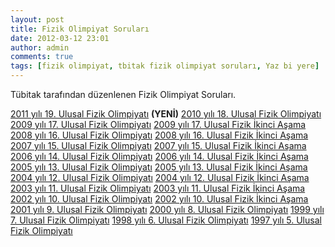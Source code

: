 ```yaml
---
layout: post
title: Fizik Olimpiyat Soruları
date: 2012-03-12 23:01
author: admin
comments: true
tags: [fizik olimpiyat, tbitak fizik olimpiyat soruları, Yaz bi yere]
---
```

Tübitak tarafından düzenlenen Fizik Olimpiyat Soruları.

<a href="http://www.tubitak.gov.tr/tubitak_content_files/BIDEB/olimpiyat/Olimpiyat_sorulari/2011_19.ulusalfizik_olimp.zip">2011 yılı 19. Ulusal Fizik Olimpiyatı</a> <strong>(YENİ)</strong>
<a href="http://www.tubitak.gov.tr/tubitak_content_files/BIDEB/olimpiyat/Olimpiyat_sorulari/2010_18.ulusalfizik_olimp.zip">2010 yılı 18. Ulusal Fizik Olimpiyatı</a>
<a href="http://www.tubitak.gov.tr/tubitak_content_files/BIDEB/olimpiyat/Olimpiyat_sorulari/2009_17.ulusalfizik_olimp.zip">2009 yılı 17. Ulusal Fizik Olimpiyatı</a>
<a href="http://www.tubitak.gov.tr/tubitak_content_files/BIDEB/olimpiyat/Olimpiyat_sorulari/2009_fizik_ikinciasama.pdf">2009 yılı 17. Ulusal Fizik İkinci Aşama</a> <strong> </strong>
<a href="http://www.tubitak.gov.tr/tubitak_content_files/BIDEB/olimpiyat/Olimpiyat_sorulari/2008_16.ulusalfizik_olimp.zip">2008 yılı 16. Ulusal Fizik Olimpiyatı</a>
<a href="http://www.tubitak.gov.tr/tubitak_content_files/BIDEB/olimpiyat/Olimpiyat_sorulari/2008_fizik_ikinciasama.pdf">2008 yılı 16. Ulusal Fizik İkinci Aşama</a>
<a href="http://www.tubitak.gov.tr/tubitak_content_files/BIDEB/olimpiyat/Olimpiyat_sorulari/2007_15.ulusalfizik_olimp.zip">2007 yılı 15. Ulusal Fizik Olimpiyatı</a>
<a href="http://www.tubitak.gov.tr/tubitak_content_files/BIDEB/olimpiyat/Olimpiyat_sorulari/2007_fizik_ikinciasama.pdf">2007 yılı 15. Ulusal Fizik İkinci Aşama</a>
<a href="http://www.tubitak.gov.tr/tubitak_content_files/BIDEB/olimpiyat/Olimpiyat_sorulari/2006_14.ulusalfizik_olimp.zip" target="_blank">2006 yılı 14. Ulusal Fizik Olimpiyatı</a>
<a href="http://www.tubitak.gov.tr/tubitak_content_files/BIDEB/olimpiyat/Olimpiyat_sorulari/2006_fizik_ikinciasama.pdf">2006 yılı 14. Ulusal Fizik İkinci Aşama</a>
<a href="http://www.tubitak.gov.tr/tubitak_content_files/BIDEB/olimpiyat/Olimpiyat_sorulari/2005_13.ulusalfizik_olimp.zip" target="_blank">2005 yılı 13. Ulusal Fizik Olimpiyatı</a>
<a href="http://www.tubitak.gov.tr/tubitak_content_files/BIDEB/olimpiyat/Olimpiyat_sorulari/2005_fizik_ikinciasama.pdf">2005 yılı 13. Ulusal Fizik İkinci Aşama</a>
<a href="http://www.tubitak.gov.tr/tubitak_content_files/BIDEB/olimpiyat/Olimpiyat_sorulari/2004_12.ulusalfizik_olimp.zip" target="_blank">2004 yılı 12. Ulusal Fizik Olimpiyatı</a>
<a href="http://www.tubitak.gov.tr/tubitak_content_files/BIDEB/olimpiyat/Olimpiyat_sorulari/2004_fizik_ikinciasama.pdf">2004 yılı 12. Ulusal Fizik İkinci Aşama</a>
<a href="http://www.tubitak.gov.tr/tubitak_content_files/BIDEB/olimpiyat/Olimpiyat_sorulari/2003_11.ulusalfizik_olimp.zip" target="_blank">2003 yılı 11. Ulusal Fizik Olimpiyatı</a>
<a href="http://www.tubitak.gov.tr/tubitak_content_files/BIDEB/olimpiyat/Olimpiyat_sorulari/2003_11.fizik_ikinci_asama.zip" target="_blank">2003 yılı 11. Ulusal Fizik İkinci Aşama</a>
<a href="http://www.tubitak.gov.tr/tubitak_content_files/BIDEB/olimpiyat/Olimpiyat_sorulari/2002_10.ulusalfizik_olimp.zip" target="_blank">2002 yılı 10. Ulusal Fizik Olimpiyatı</a>
<a href="http://www.tubitak.gov.tr/tubitak_content_files/BIDEB/olimpiyat/Olimpiyat_sorulari/2002_10.ulusalfizik_ikinci_asama.zip" target="_blank">2002 yılı 10. Ulusal Fizik İkinci Aşama</a>
<a href="http://www.tubitak.gov.tr/tubitak_content_files/BIDEB/olimpiyat/Olimpiyat_sorulari/2001_9.ulusalfizik_olimp.zip" target="_blank">2001 yılı 9. Ulusal Fizik Olimpiyatı</a>
<a href="http://www.tubitak.gov.tr/tubitak_content_files/BIDEB/olimpiyat/Olimpiyat_sorulari/2000_8.ulusalfizik_olimp.zip" target="_blank">2000 yılı 8. Ulusal Fizik Olimpiyatı</a>
<a href="http://www.tubitak.gov.tr/tubitak_content_files/BIDEB/olimpiyat/Olimpiyat_sorulari/1999_7.ulusalfizik_olimp.doc" target="_blank">1999 yılı 7. Ulusal Fizik Olimpiyatı</a>
<a href="http://www.tubitak.gov.tr/tubitak_content_files/BIDEB/olimpiyat/Olimpiyat_sorulari/1998_6.ulusalfizik_olimp.doc" target="_blank">1998 yılı 6. Ulusal Fizik Olimpiyatı</a>
<a href="http://www.tubitak.gov.tr/tubitak_content_files/BIDEB/olimpiyat/Olimpiyat_sorulari/1997_5.ulusalfizik_olimp.doc" target="_blank">1997 yılı 5. Ulusal Fizik Olimpiyatı</a>
